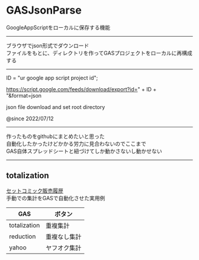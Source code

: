 # GASJsonParse
  
GoogleAppScriptをローカルに保存する機能  

---

ブラウザでjson形式でダウンロード  
ファイルをもとに、ディレクトリを作ってGASプロジェクトをローカルに再構成する  

---
  
ID = "ur google app script project id";
  
https://script.google.com/feeds/download/export?id=" + ID + "&format=json
  
json file download and set root directory
  
@since 2022/07/12
  
---

作ったものをgithubにまとめたいと思った  
自動化したかったけどかかる労力に見合わないのでここまで  
GAS自体スプレッドシートと紐づけてしか動かさないし動かせない  

---

## totalization
[セットコミック販売履歴](https://docs.google.com/spreadsheets/d/1N6jmvDG8nuW8KOIi3unUIZL_-58r1PIPFpJGClVWptI/edit?usp=sharing)  
手動での集計をGASで自動化させた実用例

|      GAS     |    ボタン		|
|--------------|------------|
| totalization |   重複集計	|
|   reduction  | 重複なし集計	|
|      yahoo   |  ヤフオク集計	|

